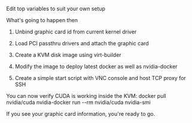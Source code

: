 Edit top variables to suit your own setup

What's going to happen then

1. Unbind graphic card id from current kernel driver

2. Load PCI passthru drivers and attach the graphic card

3. Create a KVM disk image using virt-builder

4. Modify the image to deploy latest docker as well as nvidia-docker

5. Create a simple start script with VNC console and host TCP proxy for SSH


You can now verify CUDA is working inside the KVM:
docker pull nvidia/cuda
nvidia-docker run --rm nvidia/cuda nvidia-smi

If you see your graphic card information, you're ready to go.
